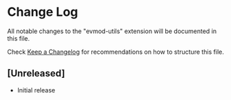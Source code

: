 # Change Log

All notable changes to the "evmod-utils" extension will be documented in this file.

Check [Keep a Changelog](http://keepachangelog.com/) for recommendations on how to structure this file.

## [Unreleased]

- Initial release